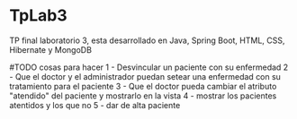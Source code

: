 # TpLab3
 TP final laboratorio 3, esta desarrollado en Java, Spring Boot, HTML, CSS, Hibernate y MongoDB

#TODO cosas para hacer
1 - Desvincular un paciente con su enfermedad
2 - Que el doctor y el administrador puedan setear una enfermedad con su tratamiento para el paciente
3 - Que el doctor pueda cambiar el atributo "atendido" del paciente y mostrarlo en la vista
4 - mostrar los pacientes atentidos y los que no
5 - dar de alta paciente
